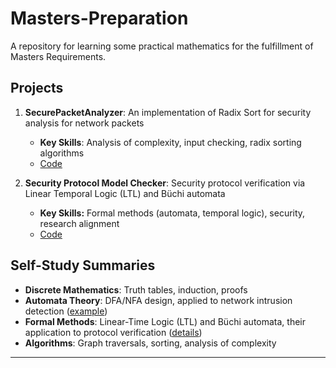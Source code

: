 # Masters-Preparation  
A repository for learning some practical mathematics for the fulfillment of Masters Requirements.  

## Projects  
1. **SecurePacketAnalyzer**: An implementation of Radix Sort for security analysis for network packets  
   - **Key Skills**: Analysis of complexity, input checking, radix sorting algorithms  
   - [Code](radix_sort_analyzer.py)  

2. **Security Protocol Model Checker**: Security protocol verification via Linear Temporal Logic (LTL) and Büchi automata  
   - **Key Skills:** Formal methods (automata, temporal logic), security, research alignment  
   - [Code](Checker/model_checker.py)  

## Self-Study Summaries  
- **Discrete Mathematics**: Truth tables, induction, proofs  
- **Automata Theory**: DFA/NFA design, applied to network intrusion detection ([example](SecurePacketAnalyzer/self_study_summary.md))  
- **Formal Methods**: Linear-Time Logic (LTL) and Büchi automata, their application to protocol verification ([details](ModelChecker/formal_methods_summary.md))  
- **Algorithms**: Graph traversals, sorting, analysis of complexity  

---  
